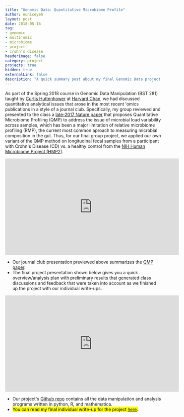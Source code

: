 ```yaml
---
title: "Genomic Data: Quantitative Microbiome Profile"
author: euniceyeh
layout: post
date: 2018-05-16
tag: 
- genomic
- multi'omic
- microbiome
- project
- crohn's disease
headerImage: false
category: project
projects: true
hidden: true
externalLink: false
description: "A quick summary post about my final Genomic Data project on Quantitative Microbiome Profiling."
---
```


As part of the Spring 2018 course in Genomic Data Manipulation (BST 281) taught by [Curtis Huttenhower](https://huttenhower.sph.harvard.edu/) at [Harvard Chan](https://www.hsph.harvard.edu/), we had discussed quantitative analytical issues that arose in the most recent 'omics publications in a style of a journal club. Specifically, my group reviewed and presented to the class a [late-2017 Nature paper](https://www.nature.com/articles/nature24460) that proposes Quantitative Microbiome Profiling (QMP) to address the issue of microbial load variability across samples, which has been a major limitation of relative microbiome profiling (RMP), the current most common aproach to measuring microbial composition in the gut. Thus, for our final group project, we applied our own variant of the QMP method on longitudinal fecal samples from a participant with Crohn's Disease (CD) vs. a healthy control from the [NIH Human Microbiome Project (HMP2)](https://www.ibdmdb.org/). 

<iframe src="https://docs.google.com/presentation/d/e/2PACX-1vQhBpyHGlC1uG7TWnOJvIcW1MdVtw4FtfAnvAYecXaSHp6OBS2IfZIgTryAacBAD0mSIYZTYdzebRw-/embed?start=false&loop=true&delayms=15000" frameborder="0" width="560" height="310" marginwidth="0" marginheight="0" scrolling="no" allowfullscreen="true" mozallowfullscreen="true" webkitallowfullscreen="true"></iframe>

- Our journal club presentation previewed above summarizes the [QMP paper](https://www.nature.com/articles/nature24460).
- The final project presentation shown below gives you a quick overview/analysis plan with preliminary results that generated class discussions and feedback that were taken into account as we finished up the project with our individual write-ups.

<iframe src="https://docs.google.com/presentation/d/e/2PACX-1vRYYuDgpfEZ1_oH671PTgHAbdiKtuegzCPRQE8R9518JRc82sj1ZiEG4A3BmCthVJG6RpfqaOpsLet_/embed?start=false&loop=true&delayms=15000" frameborder="0" width="560" height="310" marginwidth="0" marginheight="0" scrolling="no" allowfullscreen="true" mozallowfullscreen="true" webkitallowfullscreen="true"></iframe>

- Our project's [Github repo](https://github.com/euniceyeh/QMP-Project) contains all the data manipulation and analysis programs written in python, R, and mathematica.
- <mark>You can read my final individual write-up for the project [here](https://euniceyeh.github.io/indigo/assets/BST281_euniceyeh_final_writeup.pdf).</mark>
